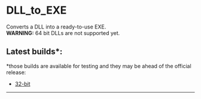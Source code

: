 # DLL_to_EXE
Converts a DLL into a ready-to-use EXE.<br/>
<b>WARNING:</b> 64 bit DLLs are not supported yet.

Latest builds*:
-
*those builds are available for testing and they may be ahead of the official release:
+ [32-bit](https://goo.gl/jyAbTy)
<hr/>
